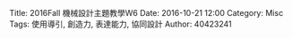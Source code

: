 Title: 2016Fall 機械設計主題教學W6
Date: 2016-10-21 12:00
Category: Misc
Tags: 使用導引, 創造力, 表達能力, 協同設計
Author: 40423241

